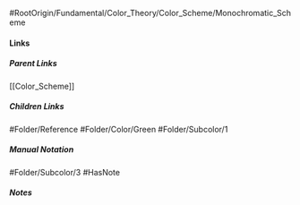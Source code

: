 #RootOrigin/Fundamental/Color_Theory/Color_Scheme/Monochromatic_Scheme
#### Links
##### Parent Links
[[Color_Scheme]]
##### Children Links
#Folder/Reference
#Folder/Color/Green
#Folder/Subcolor/1
##### Manual Notation
#Folder/Subcolor/3
#HasNote
##### Notes